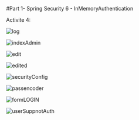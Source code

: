 #Part 1- Spring Security 6 - InMemoryAuthentication

Activite 4:

![log](https://user-images.githubusercontent.com/94021293/234411541-47e47c5b-26f0-4b4a-bc90-9db23ab48a23.png)

![indexAdmin](https://user-images.githubusercontent.com/94021293/234411552-b4ca5a59-a0f9-4788-b16f-7374b6f2cff8.png)

![edit](https://user-images.githubusercontent.com/94021293/234411566-4b973cd9-e095-4b73-9a6c-aca2378f6c89.png)

![edited](https://user-images.githubusercontent.com/94021293/234411587-f770ce92-01f8-4c81-9ba7-5d36e2d1a6ac.png)

![securityConfig](https://user-images.githubusercontent.com/94021293/234411600-273cd167-75f7-4ecc-8320-8c1f658c2d30.png)

![passencoder](https://user-images.githubusercontent.com/94021293/234411622-ed27b2af-bd93-4af4-8b11-8ff9ec4f5f03.png)


![formLOGIN](https://user-images.githubusercontent.com/94021293/234439442-edab2d0a-5e1d-4b51-92c6-3fe5eaefb4cb.png)

![userSuppnotAuth](https://user-images.githubusercontent.com/94021293/234439447-06c503b3-6274-4fc1-b197-4fed7ad446f7.png)
